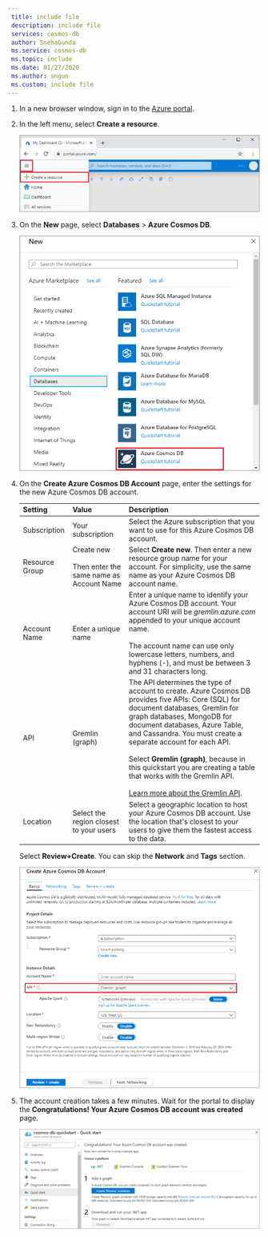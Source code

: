 ```yaml
---
 title: include file
 description: include file
 services: cosmos-db
 author: SnehaGunda
 ms.service: cosmos-db
 ms.topic: include
 ms.date: 01/27/2020
 ms.author: sngun
 ms.custom: include file
---
```


1. In a new browser window, sign in to the [Azure portal](https://portal.azure.com/).

2. In the left menu, select **Create a resource**.
   
   ![Create a resource in the Azure portal](./media/cosmos-db-create-dbaccount-graph/create-nosql-db-databases-json-tutorial-0.png)
   
3. On the **New** page, select **Databases** > **Azure Cosmos DB**.
   
   ![The Azure portal Databases pane](./media/cosmos-db-create-dbaccount-graph/create-nosql-db-databases-json-tutorial-1.png)
   
3. On the **Create Azure Cosmos DB Account** page, enter the settings for the new Azure Cosmos DB account. 
 
    Setting|Value|Description
    ---|---|---
    Subscription|Your subscription|Select the Azure subscription that you want to use for this Azure Cosmos DB account. 
    Resource Group|Create new<br><br>Then enter the same name as Account Name|Select **Create new**. Then enter a new resource group name for your account. For simplicity, use the same name as your Azure Cosmos DB account name. 
    Account Name|Enter a unique name|Enter a unique name to identify your Azure Cosmos DB account. Your account URI will be *gremlin.azure.com* appended to your unique account name.<br><br>The account name can use only lowercase letters, numbers, and hyphens (-), and must be between 3 and 31 characters long.
    API|Gremlin (graph)|The API determines the type of account to create. Azure Cosmos DB provides five APIs: Core (SQL) for document databases, Gremlin for graph databases, MongoDB for document databases, Azure Table, and Cassandra. You must create a separate account for each API. <br><br>Select **Gremlin (graph)**, because in this quickstart you are creating a table that works with the Gremlin API. <br><br>[Learn more about the Gremlin API](../articles/cosmos-db/graph-introduction.md).|
    Location|Select the region closest to your users|Select a geographic location to host your Azure Cosmos DB account. Use the location that's closest to your users to give them the fastest access to the data.

    Select **Review+Create**. You can skip the **Network** and **Tags** section. 

    ![The new account page for Azure Cosmos DB](./media/cosmos-db-create-dbaccount-graph/azure-cosmos-db-create-new-account.png)

4. The account creation takes a few minutes. Wait for the portal to display the **Congratulations! Your Azure Cosmos DB account was created** page.
   
   ![Azure Cosmos DB account created page](./media/cosmos-db-create-dbaccount-graph/azure-cosmos-db-graph-created.png)

